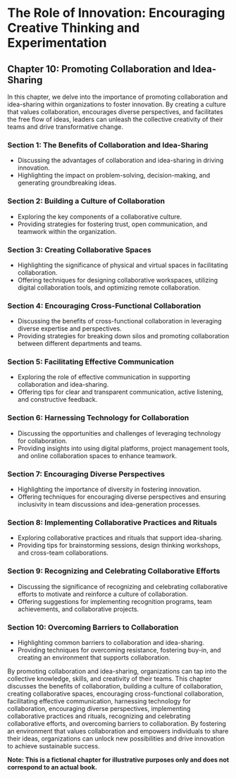 The Role of Innovation: Encouraging Creative Thinking and Experimentation
=========================================================================

Chapter 10: Promoting Collaboration and Idea-Sharing
----------------------------------------------------

In this chapter, we delve into the importance of promoting collaboration and idea-sharing within organizations to foster innovation. By creating a culture that values collaboration, encourages diverse perspectives, and facilitates the free flow of ideas, leaders can unleash the collective creativity of their teams and drive transformative change.

### Section 1: The Benefits of Collaboration and Idea-Sharing

* Discussing the advantages of collaboration and idea-sharing in driving innovation.
* Highlighting the impact on problem-solving, decision-making, and generating groundbreaking ideas.

### Section 2: Building a Culture of Collaboration

* Exploring the key components of a collaborative culture.
* Providing strategies for fostering trust, open communication, and teamwork within the organization.

### Section 3: Creating Collaborative Spaces

* Highlighting the significance of physical and virtual spaces in facilitating collaboration.
* Offering techniques for designing collaborative workspaces, utilizing digital collaboration tools, and optimizing remote collaboration.

### Section 4: Encouraging Cross-Functional Collaboration

* Discussing the benefits of cross-functional collaboration in leveraging diverse expertise and perspectives.
* Providing strategies for breaking down silos and promoting collaboration between different departments and teams.

### Section 5: Facilitating Effective Communication

* Exploring the role of effective communication in supporting collaboration and idea-sharing.
* Offering tips for clear and transparent communication, active listening, and constructive feedback.

### Section 6: Harnessing Technology for Collaboration

* Discussing the opportunities and challenges of leveraging technology for collaboration.
* Providing insights into using digital platforms, project management tools, and online collaboration spaces to enhance teamwork.

### Section 7: Encouraging Diverse Perspectives

* Highlighting the importance of diversity in fostering innovation.
* Offering techniques for encouraging diverse perspectives and ensuring inclusivity in team discussions and idea-generation processes.

### Section 8: Implementing Collaborative Practices and Rituals

* Exploring collaborative practices and rituals that support idea-sharing.
* Providing tips for brainstorming sessions, design thinking workshops, and cross-team collaborations.

### Section 9: Recognizing and Celebrating Collaborative Efforts

* Discussing the significance of recognizing and celebrating collaborative efforts to motivate and reinforce a culture of collaboration.
* Offering suggestions for implementing recognition programs, team achievements, and collaborative projects.

### Section 10: Overcoming Barriers to Collaboration

* Highlighting common barriers to collaboration and idea-sharing.
* Providing techniques for overcoming resistance, fostering buy-in, and creating an environment that supports collaboration.

By promoting collaboration and idea-sharing, organizations can tap into the collective knowledge, skills, and creativity of their teams. This chapter discusses the benefits of collaboration, building a culture of collaboration, creating collaborative spaces, encouraging cross-functional collaboration, facilitating effective communication, harnessing technology for collaboration, encouraging diverse perspectives, implementing collaborative practices and rituals, recognizing and celebrating collaborative efforts, and overcoming barriers to collaboration. By fostering an environment that values collaboration and empowers individuals to share their ideas, organizations can unlock new possibilities and drive innovation to achieve sustainable success.

**Note: This is a fictional chapter for illustrative purposes only and does not correspond to an actual book.**
